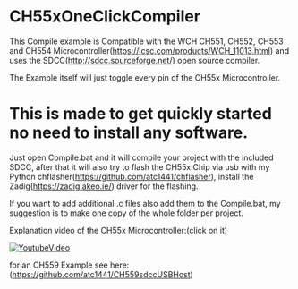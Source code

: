 # CH55xOneClickCompiler
This Compile example is Compatible with the WCH CH551, CH552, CH553 and CH554 Microcontroller(https://lcsc.com/products/WCH_11013.html) and uses the SDCC(http://sdcc.sourceforge.net/) open source compiler.

The Example itself will just toggle every pin of the CH55x Microcontroller.

# This is made to get quickly started no need to install any software.
Just open Compile.bat and it will compile your project with the included SDCC, after that it will also try to flash the CH55x Chip via usb with my Python chflasher(https://github.com/atc1441/chflasher), install the Zadig(https://zadig.akeo.ie/) driver for the flashing.

If you want to add additional .c files also add them to the Compile.bat, my suggestion is to make one copy of the whole folder per project. 


Explanation video of the CH55x Microcontroller:(click on it)

[![YoutubeVideo](https://img.youtube.com/vi/IDCQNa2ywiM/0.jpg)](https://www.youtube.com/watch?v=IDCQNa2ywiM)


for an CH559 Example see here:(https://github.com/atc1441/CH559sdccUSBHost)
